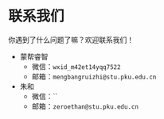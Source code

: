 # 联系我们

你遇到了什么问题了嘛？欢迎联系我们！

- 蒙帮睿智
    - 微信：`wxid_m42et14yqq7522`
    - 邮箱：`mengbangruizhi@stu.pku.edu.cn`
- 朱和
  - 微信：``
  - 邮箱：`zeroethan@stu.pku.edu.cn`